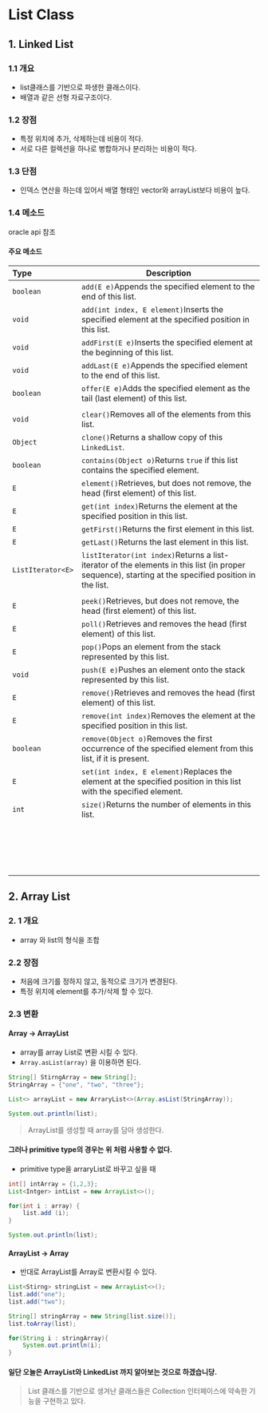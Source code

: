 # List Class 



## 1. Linked List

### 1.1 개요 

* list클래스를 기반으로 파생한 클래스이다.
* 배열과 같은 선형 자료구조이다.  

### 1.2 장점 

* 특정 위치에 추가, 삭제하는데 비용이 적다. 
* 서로 다른 컬렉션을 하나로 병합하거나 분리하는 비용이 적다. 

### 1.3 단점 

* 인덱스 연산을 하는데 있어서 배열 형태인 vector와 arrayList보다 비용이 높다. 

### 1.4 메소드 

oracle api 참조 

#### 주요 메소드 

| Type              | Description                                                  |
| :---------------- | ------------------------------------------------------------ |
| `boolean`         | `add(E e)`Appends the specified element to the end of this list. |
| `void`            | `add(int index, E element)`Inserts the specified element at the specified position in this list. |
| `void`            | `addFirst(E e)`Inserts the specified element at the beginning of this list. |
| `void`            | `addLast(E e)`Appends the specified element to the end of this list. |
| `boolean`         | `offer(E e)`Adds the specified element as the tail (last element) of this list. |
|                   |                                                              |
| `void`            | `clear()`Removes all of the elements from this list.         |
| `Object`          | `clone()`Returns a shallow copy of this `LinkedList`.        |
| `boolean`         | `contains(Object o)`Returns `true` if this list contains the specified element. |
| `E`               | `element()`Retrieves, but does not remove, the head (first element) of this list. |
| `E`               | `get(int index)`Returns the element at the specified position in this list. |
| `E`               | `getFirst()`Returns the first element in this list.          |
| `E`               | `getLast()`Returns the last element in this list.            |
| `ListIterator<E>` | `listIterator(int index)`Returns a list-iterator of the elements in this list (in proper sequence), starting at the specified position in the list. |
|                   |                                                              |
| `E`               | `peek()`Retrieves, but does not remove, the head (first element) of this list. |
| `E`               | `poll()`Retrieves and removes the head (first element) of this list. |
| `E`               | `pop()`Pops an element from the stack represented by this list. |
| `void`            | `push(E e)`Pushes an element onto the stack represented by this list. |
| `E`               | `remove()`Retrieves and removes the head (first element) of this list. |
| `E`               | `remove(int index)`Removes the element at the specified position in this list. |
| `boolean`         | `remove(Object o)`Removes the first occurrence of the specified element from this list, if it is present. |
| `E`               | `set(int index, E element)`Replaces the element at the specified position in this list with the specified element. |
| `int`             | `size()`Returns the number of elements in this list.         |
|                   |                                                              |
|                   |                                                              |
|                   |                                                              |
|                   |                                                              |
|                   |                                                              |
|                   |                                                              |
|                   |                                                              |
|                   |                                                              |
|                   |                                                              |
|                   |                                                              |
|                   |                                                              |
|                   |                                                              |
|                   |                                                              |
|                   |                                                              |
|                   |                                                              |
|                   |                                                              |
|                   |                                                              |
|                   |                                                              |



## 2. Array List

### 2. 1 개요 

* array 와 list의 형식을 조합 

### 2.2 장점 

* 처음에 크기를 정하지 않고, 동적으로 크기가 변경된다. 
* 특정 위치에 element를 추가/삭제 할 수 있다. 

### 2.3 변환 

#### Array -> ArrayList

* array를 array List로 변환 시킬 수 있다. 
* `Array.asList(array)` 을 이용하면 된다. 

```java
String[] StirngArray = new String[];
StringArray = {"one", "two", "three"};

List<> arrayList = new ArraryList<>(Array.asList(StringArray));

System.out.println(list);
```

> ArrayList를 생성할 때 array를 담아 생성한다. 

#### 그러나 primitive type의 경우는 위 처럼 사용할 수 없다.

*  primitive type을 arraryList로 바꾸고 싶을 때 

```java
int[] intArray = {1,2,3};
List<Intger> intList = new ArrayList<>();

for(int i : array) {
    list.add (i);
}

System.out.println(list);
```

#### 

#### ArrayList -> Array

* 반대로 ArrayList를 Array로 변환시킬 수 있다. 

```java
List<Stirng> stringList = new ArrayList<>();
list.add("one");
list.add("two");

String[] stringArray = new String[list.size()];
list.toArray(list);

for(String i : stringArray){
    System.out.println(i);
}
```



#### 일단 오늘은 ArrayList와 LinkedList 까지 알아보는 것으로 하겠습니당. 





> List 클래스를 기반으로 생겨난 클래스들은 Collection 인터페이스에 약속한 기능을 구현하고 있다. 
>
> 



## 



